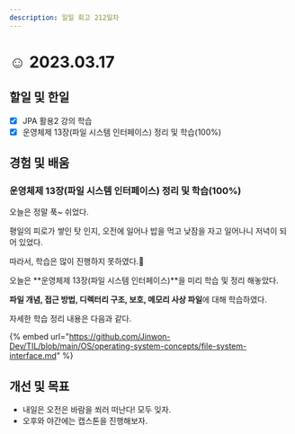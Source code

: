 ```yaml
---
description: 일일 회고 212일차
---
```


# ☺ 2023.03.17

## 할일 및 한일&#x20;

* [x] JPA 활용2 강의 학습&#x20;
* [x] 운영체제 13장(파일 시스템 인터페이스) 정리 및 학습(100%)&#x20;

## 경험 및 배움&#x20;

### 운영체제 13장(파일 시스템 인터페이스) 정리 및 학습(100%)&#x20;

오늘은 정말 푹\~ 쉬었다.

평일의 피로가 쌓인 탓 인지, 오전에 일어나 밥을 먹고 낮잠을 자고 일어나니 저녁이 되어 있었다.

따라서, 학습은 많이 진행하지 못하였다.🥲

오늘은 **운영체제 13장(파일 시스템 인터페이스)**을 미리 학습 및 정리 해놓았다.

**파일 개념, 접근 방법, 디렉터리 구조, 보호, 메모리 사상 파일**에 대해 학습하였다.

자세한 학습 정리 내용은 다음과 같다.

{% embed url="https://github.com/Jinwon-Dev/TIL/blob/main/OS/operating-system-concepts/file-system-interface.md" %}

## 개선 및 목표&#x20;

* 내일은 오전은 바람을 쐬러 떠난다! 모두 잊자.&#x20;
* 오후와 야간에는 캡스톤을 진행해보자.&#x20;

